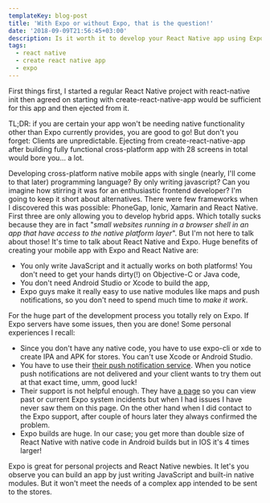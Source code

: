 ```yaml
---
templateKey: blog-post
title: 'With Expo or without Expo, that is the question!'
date: '2018-09-09T21:56:45+03:00'
description: Is it worth it to develop your React Native app using Expo?
tags:
  - react native
  - create react native app
  - expo
---
```


First things first, I started a regular React Native project with react-native init then agreed on starting with create-react-native-app  would be sufficient for this app and then ejected from it.

TL;DR: if you are certain your app won't be needing native functionality other than Expo currently provides, you are good to go! But don't you forget: Clients are unpredictable. Ejecting from create-react-native-app after building fully functional cross-platform app with 28 screens in total would bore you… a lot.

Developing cross-platform native mobile apps with single (nearly, I'll come to that later) programming language? By only writing javascript? Can you imagine how stirring it was for an enthusiastic frontend developer?
I'm going to keep it short about alternatives. There were few frameworks when I discovered this was possible: PhoneGap, Ionic, Xamarin and React Native. First three are only allowing you to develop hybrid apps. Which totally sucks because they are in fact "*small websites running in a browser shell in an app that have access to the native platform layer*". But I'm not here to talk about those! It's time to talk about React Native and Expo.
Huge benefits of creating your mobile app with Expo and React Native are:
- You only write JavaScript and it actually works on both platforms! You don't need to get your hands dirty(!) on Objective-C or Java code,
- You don't need Android Studio or Xcode to build the app,
- Expo guys make it really easy to use native modules like maps and push notifications, so you don't need to spend much time to *make it work*.

For the huge part of the development process you totally rely on Expo. If Expo servers have some issues, then you are done! Some personal experiences I recall:
- Since you don't have any native code, you have to use expo-cli or xde to create IPA and APK for stores. You can't use Xcode or Android Studio.
- You have to use their [their push notification service](https://docs.expo.io/static/images/generated/v29.0.0/guides/sending-notification.png "Expo push notification flow"). When you notice push notifications are not delivered and your client wants to try them out at that exact time, umm, good luck!
- Their support is not helpful enough. They have [a page](https://status.expo.io "Expo status") so you can view past or current Expo system incidents but when I had issues I have never saw them on this page. On the other hand when I did contact to the Expo support, after couple of hours later they always confirmed the problem.
- Expo builds are huge. In our case; you get more than double size of React Native with native code in Android builds but in IOS it's 4 times larger!

Expo is great for personal projects and React Native newbies. It let's you observe you can build an app by just writing JavaScript and built-in native modules. But it won't meet the needs of a complex app intended to be sent to the stores.